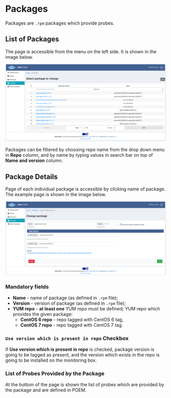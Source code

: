 # Packages

Packages are `.rpm` packages which provide probes. 

## List of Packages

The page is accessible from the menu on the left side. It is shown in the image below.

![SuperAdmin packages](figures/superadmin_packages.png)

Packages can be filtered by choosing repo name from the drop down menu in **Repo** column, and by name by typing values in search bar on top of **Name and version** column. 

## Package Details

Page of each individual package is accessible by clicking name of package. The example page is shown in the image below.

![SuperAdmin Package Detail](figures/superadmin_package_details.png)

### Mandatory fields

* **Name** - name of package (as defined in `.rpm` file);
* **Version** - version of package (as defined in `.rpm` file);
* **YUM repo** - **at least one** YUM repo must be defined; YUM repo which provides the given package:
    * **CentOS 6 repo** - repo tagged with CentOS 6 tag,
    * **CentOS 7 repo** - repo tagged with CentOS 7 tag.
    
### `Use version which is present in repo` Checkbox

If **Use version which is present in repo** is checked, package version is going to be tagged as present, and the version which exists in the repo is going to be installed on the monitoring box.


### List of Probes Provided by the Package

At the bottom of the page is shown the list of probes which are provided by the package and are defined in POEM.    
